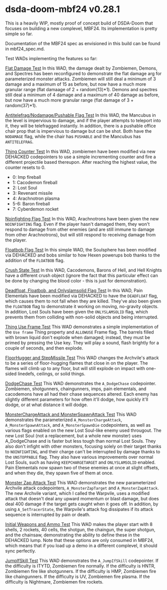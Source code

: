 # dsda-doom-mbf24 v0.28.1

This is a heavily WIP, mostly proof of concept build of DSDA-Doom that focuses on building a new complevel, MBF24.
Its implementation is pretty simple so far.

Documentation of the MBF24 spec as envisioned in this build can be found in mbf24_spec.md.

Test WADs implementing the features so far:

[Flat Damage Test](https://www.dropbox.com/scl/fi/i72ojgtsqxtv0buvpawba/FlatDamageTest.wad?rlkey=k0hx13vdgjmfjy44pppu03qvr&st=8biks5xc&dl=0)
In this WAD, the damage dealt by Zombiemen, Demons, and Spectres has been reconfigured to demonstrate the flat damage arg for parameterized monster attacks.
Zombiemen will still deal a minimum of 3 damage and a maximum of 15 as before, but now have a much more granular range (flat damaage of 2 + random(13)*1).
Demons and spectres still deal a minimum of 4 damage and a maximum of 40 damage as before, but now have a much more granular range (flat damage of 3 + random(37)*1).

[Antitelefrag/Nodamage/Pushable Flag Test](https://www.dropbox.com/scl/fi/0ew1sbdqjf93w87xqczo7/ThingFlagTest.wad?rlkey=vsr9cwgoeare93qbtfrn35ung&st=1ilxe0yg&dl=0)
In this WAD, the Mancubus in the level is impervious to damage, and if the player attempts to teleport into it, they will be telefragged instantly.
In addition, there is a pushable office chair prop that is impervious to damage but can be shot. Both have the `NODAMAGE` flag, while the chair has `PUSHABLE` and the Mancubus has `ANTITELEFRAG`.

[Thing Counter Test](https://www.dropbox.com/scl/fi/kbtqb60lufsfnyz2ar0s0/ThingCounterTest.wad?rlkey=ugu01l5p4hj9hmxupdjkgougf&st=y1hg5yrp&dl=0)
In this WAD, zombiemen have been modified via new DEHACKED codepointers to use a simple incrementing counter and fire a different projectile based thereupon.
After reaching the highest value, the counter resets to 0.
- 0: Imp fireball
- 1: Cacodemon fireball
- 2: Lost Soul
- 3: Revenant missile
- 4: Arachnotron plasma
- 5-6: Baron fireball
- 7: Cyberdemon rocket

[Noinfighting Flag Test](https://www.dropbox.com/scl/fi/hacr3hutcx0pfys1kaqu1/NoInfightingTest.wad?rlkey=y9fra0zqwhesluc5kg54oy06n&st=qa57b1oz&dl=0)
In this WAD, Arachnotrons have been given the new `NOINFIGHTING` flag. Even if the player hasn't damaged them, they won't respond to damage from other
enemies (and are still immune to damage from other Arachnotrons), but will still respond to receiving damage from the player.

[Floatbob Flag Test](https://www.dropbox.com/scl/fi/5b2n1dptx5jwa0vtynwr3/FloatBobTest.wad?rlkey=qzklrg7kbru7vsqecovrpszul&st=nzp11uyq&dl=0)
In this simple WAD, the Soulsphere has been modified via DEHACKED and bobs similar to how Hexen powerups bob thanks to the addition of the `FLOATBOB` flag.

[Crush State Test](https://www.dropbox.com/scl/fi/cozqkksf22j1w9z98t5ou/CrushStateTest.wad?rlkey=ie8f3kt4rkacc438iua0xlj67&st=7ngwve9q&dl=0)
In this WAD, Cacodemons, Barons of Hell, and Hell Knights have a different crush object (ignore the fact that this particular effect can be done by changing the blood color - this is just for demonstration).

[Deadfloat, Floatbob, and Onlyslamsolid Flag Test](https://www.dropbox.com/scl/fi/0xt3ma73r2fp584krnle5/DeadFloatTest.wad?rlkey=l1cusdxz8r23fcq9cj2y76c1r&st=n3gwgfry&dl=0)
In this WAD, Pain Elementals have been modified via DEHACKED to have the `DEADFLOAT` flag, which causes them to not fall when they are killed.
They've also been given the `FLOATBOB` flag to demonstrate it working on moving, no-gravity objects.
In addition, Lost Souls have been given the `ONLYSLAMSOLID` flag, which prevents them from colliding with non-solid objects and being interrupted.

[Thing Use Frame Test](https://www.dropbox.com/scl/fi/yqxur4y7xo4077awppm3v/UseThingTest.wad?rlkey=w4ayj0yq4s775xsjurcz07gzn&st=ptjrg0pr&dl=0)
This WAD demonstrates a simple implementation of the `Use frame` Thing property and `ALLOWUSE` Frame flag.
The barrels filled with brown liquid don't explode when damaged; instead, they must be primed by pressing the Use key.
They will play a sound, flash brightly for a couple of seconds, and then explode.

[FloorHugger and StepMissile Test](https://www.dropbox.com/scl/fi/czf9wtm0n84bjjmynxuuv/FloorHuggerTest.wad?rlkey=415bte8jr3ju1160t686qkzbq&st=fzld0aci&dl=0)
This WAD changes the Archvile's attack to be a series of floor-hugging flames that close in on the player.
The flames will climb up to any floor, but will still explode on impact with one-sided linedefs, ceilings, or solid things.

[DodgeChase Test](https://www.dropbox.com/scl/fi/1ucenkqf5kxhbozjdh12h/DodgeChaseTest.wad?rlkey=mmqluq1afobl1xpxx72q83roh&st=ocx6o2zk&dl=0)
This WAD demonstrates the `A_DodgeChase` codepointer. Zombiemen, shotgunners, chaingunners, imps, pain elementals, and cacodemons have all had their chase sequences altered.
Each enemy has slightly different parameters for how often it'll dodge, how quickly it'll dodge, or at what distance it will dodge.

[MonsterChargeAttack and MonsterSpawnAttack Test](https://www.dropbox.com/scl/fi/t36axdoojewxr58ft06yr/ChargeSpawnTest.wad?rlkey=1tnej6548bxpwajvltdwj8kd7&st=3wc7ol7f&dl=0)
This WAD demonstrates the parameterized `A_MonsterChargeAttack`, `A_MonsterSpawnAttack`, and `A_MonsterSpawnDie` codepointers, as well as various flags enabled on the new Lost Soul-like enemy used througout.
The new Lost Soul (not a replacement, but a whole new monster) uses A_DodgeChase and is faster but less tough than normal Lost Souls.
They also don't infight with other monsters, focusing solely on their target thanks to `NOINFIGHTING`, and their charge can't be interrupted by damage thanks to the `UNSTOPPABLE` flag.
They also have various improvements over normal Lost Souls, such as having `KEEPCHARGETARGET` and `ONLYSLAMSOLID` enabled.
Pain Elementals now spawn two of these enemies at once at slight offsets, and when they die, they spawn five of them at once.

[Monster Zap Attack Test](https://www.dropbox.com/scl/fi/0qqn07tf2aum460lsdmas/MonsterZapTest.wad?rlkey=nnpicc8g6gm23kwzrzdhz5bk3&st=2srkfjo5&dl=0)
This WAD demonstrates the new parameterized Archvile attack codepointers, `A_MonsterZapTarget` and `A_MonsterZapAttack`.
The new Archvile variant, which I called the Warpvile, uses a modified attack that doesn't deal any upward momentum or blast damage, but does deal 400 damage if the target gets caught when it goes off.
In addition, by using `A_SetTracerState`, the Warpvile's attack fog dissipates if its attack sequence is interrupted by pain or death.

[Initial Weapons and Ammo Test](https://www.dropbox.com/scl/fi/9pmv8plm70xemxw80gl3p/InitialAmmoTest.wad?rlkey=5u97ijbkbjkxzuyvq89kqpuax&st=a0f8086x&dl=0)
This WAD makes the player start with 8 shells, 2 rockets, 40 cells, the shotgun, the chaingun, the super shotgun, and the chainsaw, demonstrating the ability to define these in the DEHACKED lump. Note that these options are only consumed in MBF24, which means that if you load up a demo in a different complevel, it should sync perfectly.

[JumpIfSkill Test](https://www.dropbox.com/scl/fi/ongk5p5i6ykct5n3fgnr3/JumpIfSkillTest.wad?rlkey=21iaht9wys68uyatsrhezdwgp&st=4snbptmg&dl=0)
This WAD demonstrates the `A_JumpIfSkill` codepointer.
If the difficulty is ITYTD, Zombiemen fire normally.
If the difficulty is HNTR, Zombiemen fire like shotgunners.
If the difficulty is HMP, Zombiemen fire like chaingunners.
If the difficulty is UV, Zombiemen fire plasma.
If the difficulty is Nightmare, Zombiemen fire rockets.